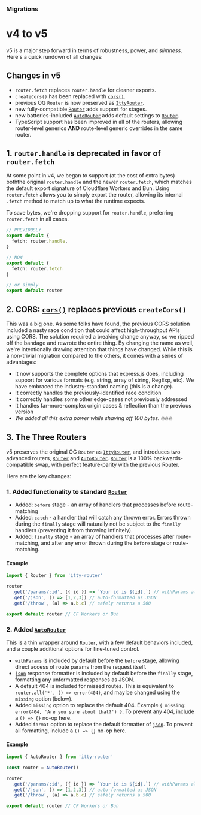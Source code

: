 ### Migrations
# v4 to v5

v5 is a major step forward in terms of robustness, power, and *slimness*.  Here's a quick rundown of all changes:

## Changes in v5
- <Badge type="danger" text="breaking" /> `router.fetch` replaces `router.handle` for cleaner exports.
- <Badge type="danger" text="breaking" /> `createCors()` has been replaced with [`cors()`](/itty-router/cors).
- <Badge type="warning" text="change" /> previous OG `Router` is now preserved as [`IttyRouter`](/itty-router/routers/ittyrouter).
- <Badge type="warning" text="added" /> new fully-compatible [`Router`](/itty-router/routers/router) adds support for stages.
- <Badge type="warning" text="added" /> new batteries-included [`AutoRouter`](/itty-router/routers/autorouter) adds default settings to [`Router`](/itty-router/routers/router).
- <Badge type="warning" text="change" /> TypeScript support has been improved in all of the routers, allowing router-level generics **AND** route-level generic overrides in the same router.

## 1. `router.handle` is deprecated in favor of `router.fetch`
At some point in v4, we began to support (at the cost of extra bytes) boththe original `router.handle` and the newer `router.fetch`, which matches the default export signature of Cloudflare Workers and Bun.  Using `router.fetch` allows you to simply export the router, allowing its internal `.fetch` method to match up to what the runtime expects.

To save bytes, we're dropping support for `router.handle`, preferring `router.fetch` in all cases.

```ts
// PREVIOUSLY
export default {
  fetch: router.handle,
}

// NOW
export default {
  fetch: router.fetch
}

// or simply 
export default router
```

## 2. CORS: [`cors()`](/itty-router/cors) replaces previous `createCors()`
This was a big one.  As some folks have found, the previous CORS solution included a nasty race condition that could affect high-throughput APIs using CORS.  The solution required a breaking change anyway, so we ripped off the bandage and rewrote the entire thing.  By changing the name as well, we're intentionally drawing attention that things have changed.  While this is a non-trivial migration compared to the others, it comes with a series of advantages:

- It now supports the complete options that express.js does, including support for various formats (e.g. string, array of string, RegExp, etc).  We have embraced the industry-standard naming (this is a change).
- It correctly handles the previously-identified race condition
- It correctly handles some other edge-cases not previously addressed
- It handles far-more-complex origin cases & reflection than the previous version
- *We added all this extra power while shaving off 100 bytes.* :fire::fire::fire:

## 3. The Three Routers

v5 preserves the original OG `Router` as [`IttyRouter`](/itty-router/routers/ittyrouter), and introduces two advanced routers, [`Router`](/itty-router/routers/router) and [`AutoRouter`](/itty-router/routers/autorouter). [`Router`](/itty-router/routers/router) is a 100% backwards-compatible swap, with perfect feature-parity with the previous Router.

Here are the key changes:

### 1. Added functionality to standard [`Router`](/itty-router/routers/router)
- Added: `before` stage - an array of handlers that processes before route-matching
- Added: `catch` - a handler that will catch any thrown error.  Errors thrown during the `finally` stage will naturally not be subject to the `finally` handlers (preventing it from throwing infinitely).
- Added: `finally` stage - an array of handlers that processes after route-matching, and after any error thrown during the `before` stage or route-matching.

#### Example
```ts
import { Router } from 'itty-router'

router
  .get('/params/:id', ({ id }) => `Your id is ${id}.`) // withParams already included
  .get('/json', () => [1,2,3]) // auto-formatted as JSON
  .get('/throw', (a) => a.b.c) // safely returns a 500

export default router // CF Workers or Bun
```

### 2. Added [`AutoRouter`](/itty-router/routers/autorouter)
This is a thin wrapper around [`Router`](/itty-router/routers/router), with a few default behaviors included, and a couple additional options for fine-tuned control.

- [`withParams`](/itty-router/api#withparams) is included by default before the `before` stage, allowing direct access of route params from the request itself.
- [`json`](/itty-router/api#json) response formatter is included by default before the `finally` stage, formatting any unformatted responses as JSON.
- A default 404 is included for missed routes.  This is equivalent to `router.all('*', () => error(404)`, and may be changed using the `missing` option (below).
- Added `missing` option to replace the default 404.  Example `{ missing: error(404, 'Are you sure about that?') }`. To prevent any 404, include a `() => {}` no-op here.
- Added `format` option to replace the default formatter of [`json`](/itty-router/api#json).  To prevent all formatting, include a `() => {}` no-op here.

#### Example
```ts
import { AutoRouter } from 'itty-router'

const router = AutoRouter()

router
  .get('/params/:id', ({ id }) => `Your id is ${id}.`) // withParams already included
  .get('/json', () => [1,2,3]) // auto-formatted as JSON
  .get('/throw', (a) => a.b.c) // safely returns a 500

export default router // CF Workers or Bun
```
